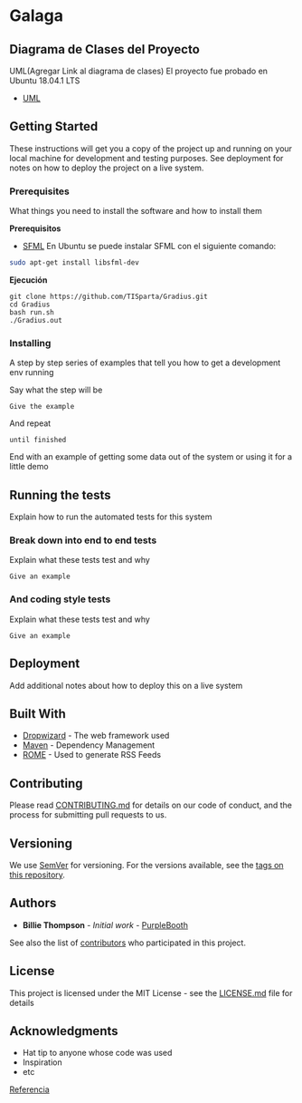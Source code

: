 # Galaga

## Diagrama de Clases del Proyecto
UML(Agregar Link al diagrama de clases)
El proyecto fue probado en Ubuntu 18.04.1 LTS
- [UML](https://github.com/TISparta/Gradius/blob/master/uml_final.jpg)

## Getting Started

These instructions will get you a copy of the project up and running on your local machine for development and testing purposes. See deployment for notes on how to deploy the project on a live system.

### Prerequisites
What things you need to install the software and how to install them

**Prerequisitos**
- [SFML](https://www.sfml-dev.org/)
En Ubuntu se puede instalar SFML con el siguiente comando:
```bash
sudo apt-get install libsfml-dev
```

**Ejecución**
```
git clone https://github.com/TISparta/Gradius.git
cd Gradius
bash run.sh
./Gradius.out
```
### Installing

A step by step series of examples that tell you how to get a development env running

Say what the step will be

```
Give the example
```

And repeat

```
until finished
```

End with an example of getting some data out of the system or using it for a little demo

## Running the tests

Explain how to run the automated tests for this system

### Break down into end to end tests

Explain what these tests test and why

```
Give an example
```

### And coding style tests

Explain what these tests test and why

```
Give an example
```

## Deployment

Add additional notes about how to deploy this on a live system

## Built With

* [Dropwizard](http://www.dropwizard.io/1.0.2/docs/) - The web framework used
* [Maven](https://maven.apache.org/) - Dependency Management
* [ROME](https://rometools.github.io/rome/) - Used to generate RSS Feeds

## Contributing

Please read [CONTRIBUTING.md](https://gist.github.com/PurpleBooth/b24679402957c63ec426) for details on our code of conduct, and the process for submitting pull requests to us.

## Versioning

We use [SemVer](http://semver.org/) for versioning. For the versions available, see the [tags on this repository](https://github.com/your/project/tags). 

## Authors

* **Billie Thompson** - *Initial work* - [PurpleBooth](https://github.com/PurpleBooth)

See also the list of [contributors](https://github.com/your/project/contributors) who participated in this project.

## License

This project is licensed under the MIT License - see the [LICENSE.md](LICENSE.md) file for details

## Acknowledgments

* Hat tip to anyone whose code was used
* Inspiration
* etc


[Referencia](https://www.youtube.com/watch?v=bUPWWuI2EY4)
